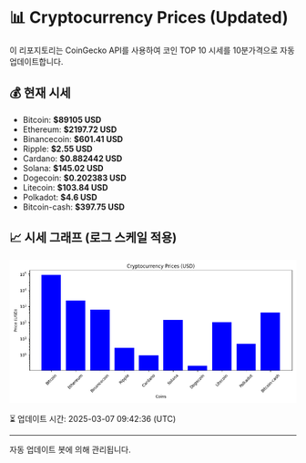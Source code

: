 
# 📊 Cryptocurrency Prices (Updated)

이 리포지토리는 CoinGecko API를 사용하여 코인 TOP 10 시세를 10분가격으로 자동 업데이트합니다.

## 💰 현재 시세
- Bitcoin: **$89105 USD**
- Ethereum: **$2197.72 USD**
- Binancecoin: **$601.41 USD**
- Ripple: **$2.55 USD**
- Cardano: **$0.882442 USD**
- Solana: **$145.02 USD**
- Dogecoin: **$0.202383 USD**
- Litecoin: **$103.84 USD**
- Polkadot: **$4.6 USD**
- Bitcoin-cash: **$397.75 USD**

## 📈 시세 그래프 (로그 스케일 적용)
![Crypto Prices](crypto_prices.png)

⏳ 업데이트 시간: 2025-03-07 09:42:36 (UTC)

---
자동 업데이트 봇에 의해 관리됩니다.
